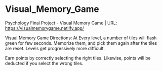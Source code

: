 # Visual_Memory_Game
Psychology Final Project - Visual Memory Game | URL: https://visualmemorygame.netlify.app/

Visual Memory Game Directions:
At Every level, a number of tiles will flash green for few seconds. Memorize them, and pick them again after the tiles are reset.
Levels get progressively more difficult.


Earn points by correctly selecting the right tiles. Likewise, points will be deducted if you select the wrong tiles.
